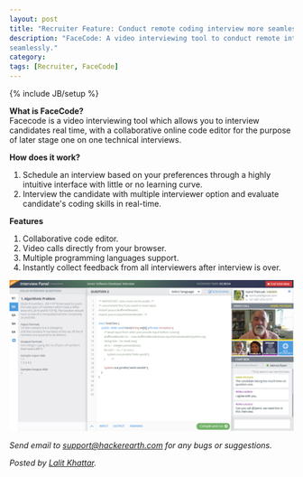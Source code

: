 ```yaml
---
layout: post
title: "Recruiter Feature: Conduct remote coding interview more seamlessly"
description: "FaceCode: A video interviewing tool to conduct remote interviews
seamlessly."
category:
tags: [Recruiter, FaceCode]
---
```

{% include JB/setup %}

**What is FaceCode?**
<br>
Facecode is a video interviewing tool which allows you to interview candidates
real time, with a collaborative online code editor for the purpose of later
stage one on one technical interviews.

**How does it work?**

1. Schedule an interview based on your preferences through a highly intuitive
interface with little or no learning curve.
1. Interview the candidate with multiple interviewer option and evaluate
candidate's coding skills in real-time.

**Features**

1. Collaborative code editor.
1. Video calls directly from your browser.
1. Multiple programming languages support.
1. Instantly collect feedback from all interviewers after interview is over.

<img src="/images/facecodeBlogImage.jpg" />

*Send email to support@hackerearth.com for any bugs or suggestions.*

*Posted by [Lalit Khattar](http://hck.re/lalitkhattar).*
